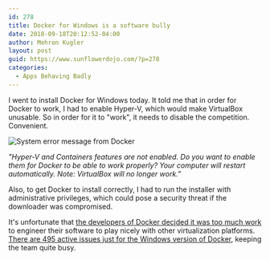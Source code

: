 ```yaml
---
id: 278
title: Docker for Windows is a software bully
date: 2018-09-18T20:12:52-04:00
author: Mehron Kugler
layout: post
guid: https://www.sunflowerdojo.com/?p=278
categories:
  - Apps Behaving Badly
---
```

I went to install Docker for Windows today. It told me that in order for Docker to work, I had to enable Hyper-V, which would make VirtualBox unusable. So in order for it to "work", it needs to disable the competition. Convenient.

<img loading="lazy" class="aligncenter wp-image-284 size-full" src="/wp-content/uploads/2018/09/docker_bully1.png" alt="System error message from Docker" width="693" height="255" srcset="/wp-content/uploads/2018/09/docker_bully1.png 693w, /wp-content/uploads/2018/09/docker_bully1-300x110.png 300w" sizes="(max-width: 693px) 100vw, 693px" />

_"Hyper-V and Containers features are not enabled. Do you want to enable them for Docker to be able to work properly? Your computer will restart automatically. Note: VirtualBox will no longer work."_

Also, to get Docker to install correctly, I had to run the installer with administrative privileges, which could pose a security threat if the downloader was compromised.

It's unfortunate that <a href="https://github.com/docker/for-win/issues/2153" target="_blank" rel="noopener">the developers of Docker decided it was too much work</a> to engineer their software to play nicely with other virtualization platforms. <a href="https://github.com/docker/for-win/issues" target="_blank" rel="noopener">There are 495 active issues just for the Windows version of Docker</a>, keeping the team quite busy.
